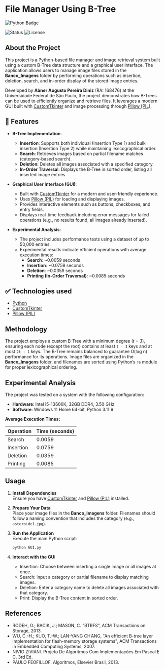 # File Manager Using B-Tree

![Python Badge](https://img.shields.io/badge/Python-grey?style=for-the-badge&logo=python)

![Status](https://img.shields.io/badge/Status-Completed-green)  ![License](https://img.shields.io/badge/License-MIT-yellow.svg) 

## About the Project
This project is a Python-based file manager and image retrieval system built using a custom B-Tree data structure and a graphical user interface. The application allows users to manage image files stored in the **Banco_Imagens** folder by performing operations such as insertion, deletion, search, and in-order display of the stored image entries.

Developed by **Abner Augusto Pereira Diniz** (RA: 168476) at the Universidade Federal de São Paulo, the project demonstrates how B-Trees can be used to efficiently organize and retrieve files. It leverages a modern GUI built with [CustomTkinter](https://github.com/TomSchimansky/CustomTkinter) and image processing through [Pillow (PIL)](https://python-pillow.org/).

## :hammer: Features

- **B-Tree Implementation**:  
  - **Insertion**: Supports both individual (Insertion Type 1) and bulk insertion (Insertion Type 2) while maintaining lexicographical order.
  - **Search**: Retrieves images based on partial filename matches (category-based search).
  - **Deletion**: Deletes all images associated with a specified category.
  - **In-Order Traversal**: Displays the B-Tree in sorted order, listing all inserted image entries.

- **Graphical User Interface (GUI)**:  
  - Built with [CustomTkinter](https://github.com/TomSchimansky/CustomTkinter) for a modern and user-friendly experience.
  - Uses [Pillow (PIL)](https://python-pillow.org/) for loading and displaying images.
  - Provides interactive elements such as buttons, checkboxes, and entry fields.
  - Displays real-time feedback including error messages for failed operations (e.g., no results found, all images already inserted).

- **Experimental Analysis**:  
  - The project includes performance tests using a dataset of up to 50,000 entries.
  - Experimental results indicate efficient operations with average execution times:
    - **Search**: ~0.0059 seconds
    - **Insertion**: ~0.0759 seconds
    - **Deletion**: ~0.0359 seconds
    - **Printing (In-Order Traversal)**: ~0.0085 seconds

## ✅ Technologies used

- [Python](https://www.python.org/)
- [CustomTkinter](https://github.com/TomSchimansky/CustomTkinter)
- [Pillow (PIL)](https://python-pillow.org/)

## Methodology

The project employs a custom B-Tree with a minimum degree (*t = 3*), ensuring each node (except the root) contains at least `t - 1` keys and at most `2t - 1` keys. The B-Tree remains balanced to guarantee O(log n) performance for its operations. Image files are organized in the **Banco_Imagens** folder, and filenames are sorted using Python’s `re` module for proper lexicographical ordering.

## Experimental Analysis

The project was tested on a system with the following configuration:
- **Hardware**: Intel i5-13600K, 32GB DDR4, 3.50 GHz
- **Software**: Windows 11 Home 64-bit, Python 3.11.9

**Average Execution Times:**

| Operation   | Time (seconds) |
|-------------|----------------|
| Search      | 0.0059         |
| Insertion   | 0.0759         |
| Deletion    | 0.0359         |
| Printing    | 0.0085         |

## Usage

1. **Install Dependencies**  
   Ensure you have [CustomTkinter](https://github.com/TomSchimansky/CustomTkinter) and [Pillow (PIL)](https://python-pillow.org/) installed.

2. **Prepare Your Data**  
   Place your image files in the **Banco_Imagens** folder. Filenames should follow a naming convention that includes the category (e.g., `asteroide1.jpg`).

3. **Run the Application**  
   Execute the main Python script:

   ```bash
   python GUI.py
   
4. **Interact with the GUI**
    - Insertion: Choose between inserting a single image or all images at once.
    - Search: Input a category or partial filename to display matching images.
    - Deletion: Enter a category name to delete all images associated with that category.
    - Print: Display the B-Tree content in sorted order.

## References
  - RODEH, O.; BACIK, J.; MASON, C. "BTRFS", ACM Transactions on Storage, 2013.
  - WU, C.-H.; KUO, T.-W.; LAN-YANG CH’ANG, "An efficient B-tree layer implementation for flash-memory storage systems", ACM Transactions in Embedded Computing Systems, 2007.
  - NIVIO ZIVIANI. Projeto De Algoritmos Com Implementações Em Pascal E C, 3rd Ed.
  - PAULO FEOFILLOF. Algoritmos, Elsevier Brasil, 2013.
